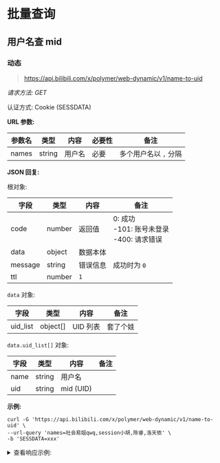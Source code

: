 # 批量查询

## 用户名查 mid

### 动态

> https://api.bilibili.com/x/polymer/web-dynamic/v1/name-to-uid

*请求方法: GET*

认证方式: Cookie (SESSDATA)

<!-- from #1300 -->

**URL 参数:**

| 参数名 | 类型   | 内容   | 必要性 | 备注 |
| ------ | ------ | ------ | ------ | ---- |
| names  | string | 用户名 | 必要   | 多个用户名以 `,` 分隔 |

**JSON 回复:**

根对象:

| 字段 | 类型 | 内容 | 备注 |
| ---- | ---- | ---- | ---- |
| code | number | 返回值 | 0: 成功<br />-101: 账号未登录<br />-400: 请求错误 |
| data | object | 数据本体 |  |
| message | string | 错误信息 | 成功时为 `0` |
| ttl | number | `1` |  |

`data` 对象:

| 字段 | 类型 | 内容 | 备注 |
| ---- | ---- | ---- | ---- |
| uid_list | object[] | UID 列表 | 套了个娃 |

`data.uid_list[]` 对象:

| 字段 | 类型 | 内容 | 备注 |
| ---- | ---- | ---- | ---- |
| name | string | 用户名 |  |
| uid | string | mid (UID) |  |

**示例:**

```shell
curl -G 'https://api.bilibili.com/x/polymer/web-dynamic/v1/name-to-uid' \
--url-query 'names=社会易姐qwq,session小胡,陈睿,洛天依' \
-b 'SESSDATA=xxx'
```

<details>
<summary>查看响应示例:</summary>

```json
{
  "code": 0,
  "data": {
    "uid_list": [
      {
        "name": "社会易姐QwQ",
        "uid": "293793435"
      },
      {
        "name": "陈睿",
        "uid": "208259"
      },
      {
        "name": "Session小胡",
        "uid": "645769214"
      },
      {
        "name": "洛天依",
        "uid": "36081646"
      }
    ]
  },
  "message": "0",
  "ttl": 1
}
```
</details>

<!-- Generated by json-apidoc-gen @ 2025-07-20T07:26:44.13468349Z -->

